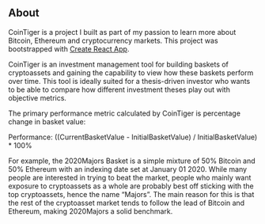 

## About

CoinTiger is a project I built as part of my passion to learn more about Bitcoin, Ethereum and cryptocurrency markets. This project was bootstrapped with [Create React App](https://github.com/facebook/create-react-app).

CoinTiger is an investment management tool for building baskets of cryptoassets and gaining the capability to view how these baskets perform over time. This tool is ideally suited for a thesis-driven investor who wants to be able to compare how different investment theses play out with objective metrics. 

The primary performance metric calculated by CoinTiger is percentage change in basket value:

Performance: ((CurrentBasketValue - InitialBasketValue) / InitialBasketValue) * 100% 

For example, the 2020Majors Basket is a simple mixture of 50% Bitcoin and 50% Ethereum with an indexing date set at January 01 2020. While many people are interested in trying to beat the market, people who mainly want exposure to cryptoassets as a whole are probably best off sticking with the top cryptoassets, hence the name “Majors”. The main reason for this is that the rest of the cryptoasset market tends to follow the lead of Bitcoin and Ethereum, making 2020Majors a solid benchmark. 


